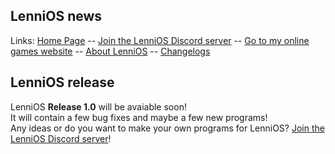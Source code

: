 ## LenniOS news

Links: [Home Page](index.html) -- [Join the LenniOS Discord server](discord.html) -- [Go to my online games website](http://onlinegames.unaux.com) -- [About LenniOS](about.html) -- [Changelogs](changelogs.html)

## LenniOS release
LenniOS **Release 1.0** will be avaiable soon!  
It will contain a few bug fixes and maybe a few new programs!  
Any ideas or do you want to make your own programs for LenniOS? [Join the LenniOS Discord server](http://dsc.gg/LenniOS)!
